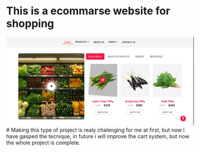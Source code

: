 # This is a ecommarse website for shopping
<img src="./screenshot.png" />
# Making this type of project is realy chalenging for me at first, but now i have gasped the tecnique, in future i will improve the cart system, but now the whole project is complete.
